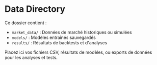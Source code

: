 # Data Directory

Ce dossier contient :
- `market_data/` : Données de marché historiques ou simulées
- `models/` : Modèles entraînés sauvegardés
- `results/` : Résultats de backtests et d'analyses

Placez ici vos fichiers CSV, résultats de modèles, ou exports de données pour les analyses et tests. 
